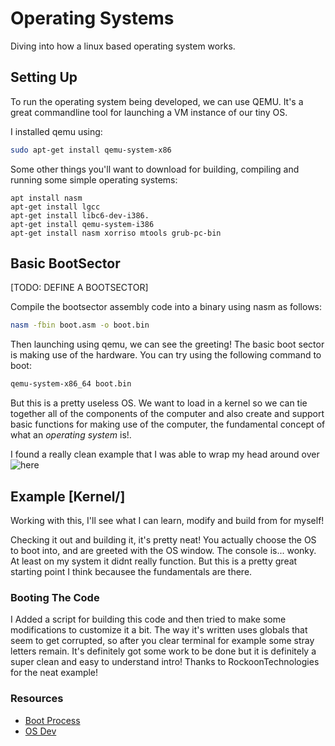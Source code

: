 # Operating Systems
Diving into how a linux based operating system works. 

## Setting Up
To run the operating system being developed, we can use QEMU. It's a great commandline tool for launching a VM instance of our tiny OS.

I installed qemu using:
```bash
sudo apt-get install qemu-system-x86
```

Some other things you'll want to download for building, compiling and running some simple operating systems:
```
apt install nasm
apt-get install lgcc
apt-get install libc6-dev-i386.
apt-get install qemu-system-i386
apt-get install nasm xorriso mtools grub-pc-bin
```

## Basic BootSector

[TODO: DEFINE A BOOTSECTOR]

Compile the bootsector assembly code into a binary using nasm as follows:
```bash
nasm -fbin boot.asm -o boot.bin
```
Then launching using qemu, we can see the greeting! The basic boot sector is making use of the hardware. You can try using the following command to boot:
```bash
qemu-system-x86_64 boot.bin 
```

But this is a pretty useless OS. We want to load in a kernel so we can tie together all of the components of the computer and also create and support basic functions for making use of the computer, the fundamental concept of what an *operating system* is!.

I found a really clean example that I was able to wrap my head around over ![here](https://github.com/RockoonTechnologies/Kernel)
<!-- ![alt](https://github.com/cirosantilli/x86-bare-metal-examples/tree/master/multiboot/osdev).  -->

## Example [Kernel/]
Working with this, I'll see what I can learn, modify and build from for myself!

Checking it out and building it, it's pretty neat! You actually choose the OS to boot into, and are greeted with the OS window. The console is... wonky. At least on my system it didnt really function. But this is a pretty great starting point I think becausee the fundamentals are there.

### Booting The Code 
I Added a script for building this code and then tried to make some modifications to customize it a bit. The way it's written uses globals that seem to get corrupted, so after you clear terminal for example some stray letters remain. It's definitely got some work to be done but it is definitely a super clean and easy to understand intro! Thanks to RockoonTechnologies for the neat example! 




### Resources 
- [Boot Process](https://web.mit.edu/rhel-doc/4/RH-DOCS/rhel-rg-en-4/s1-boot-init-shutdown-process.html)
- [OS Dev](![alt](https://github.com/cirosantilli/x86-bare-metal-examples/tree/master/multiboot/osdev))